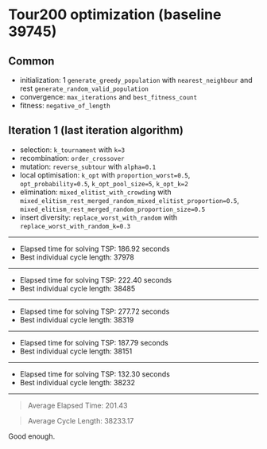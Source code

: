 # Tour200 optimization (baseline 39745)

## Common

- initialization: 1 `generate_greedy_population` with `nearest_neighbour` and rest `generate_random_valid_population`
- convergence: `max_iterations` and `best_fitness_count`
- fitness: `negative_of_length`

## Iteration 1 (last iteration algorithm)

- selection: `k_tournament` with `k=3`
- recombination: `order_crossover`
- mutation: `reverse_subtour` with `alpha=0.1`
- local optimisation: `k_opt` with `proportion_worst=0.5`, `opt_probability=0.5`, `k_opt_pool_size=5`, `k_opt_k=2`
- elimination: `mixed_elitist_with_crowding` with `mixed_elitism_rest_merged_random_mixed_elitist_proportion=0.5`,
  `mixed_elitism_rest_merged_random_proportion_size=0.5`
- insert diversity: `replace_worst_with_random` with `replace_worst_with_random_k=0.3`

---

- Elapsed time for solving TSP: 186.92 seconds
- Best individual cycle length: 37978

---

- Elapsed time for solving TSP: 222.40 seconds
- Best individual cycle length: 38485

---

- Elapsed time for solving TSP: 277.72 seconds
- Best individual cycle length: 38319

---

- Elapsed time for solving TSP: 187.79 seconds
- Best individual cycle length: 38151

---

- Elapsed time for solving TSP: 132.30 seconds
- Best individual cycle length: 38232

---

> Average Elapsed Time: 201.43

> Average Cycle Length: 38233.17
 
Good enough.